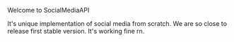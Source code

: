 Welcome to SocialMediaAPI

It's unique implementation of social media from scratch.
We are so close to release first stable version. It's working fine rn.
